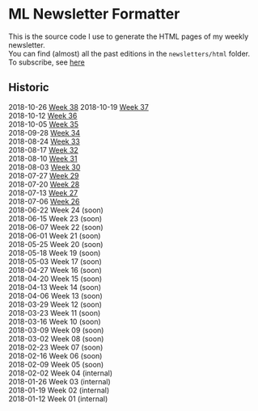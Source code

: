 # ML Newsletter Formatter

This is the source code I use to generate the HTML pages of my weekly newsletter.  
You can find (almost) all the past editions in the `newsletters/html` folder.  
To subscribe, see [here](https://twitter.us19.list-manage.com/subscribe?u=cd061bd2d50f684b5f1991b12&id=b6816931f0)  

## Historic

2018-10-26 [Week 38](https://us19.campaign-archive.com/?u=cd061bd2d50f684b5f1991b12&id=f85cac32ed)
2018-10-19 [Week 37](https://us19.campaign-archive.com/?u=cd061bd2d50f684b5f1991b12&id=d5169be3d9)  
2018-10-12 [Week 36](https://us19.campaign-archive.com/?u=cd061bd2d50f684b5f1991b12&id=97e93634e8)  
2018-10-05 [Week 35](https://us19.campaign-archive.com/?u=cd061bd2d50f684b5f1991b12&id=fe68dba1f8)  
2018-09-28 [Week 34](https://us19.campaign-archive.com/?u=cd061bd2d50f684b5f1991b12&id=19ac790fd8)  
2018-08-24 [Week 33](https://us18.campaign-archive.com/?u=da28f86966bc81dc040b5e2a6&id=154d961a44)  
2018-08-17 [Week 32](https://us18.campaign-archive.com/?u=da28f86966bc81dc040b5e2a6&id=c2a613bcd1)  
2018-08-10 [Week 31](https://us18.campaign-archive.com/?u=da28f86966bc81dc040b5e2a6&id=6977df2ccc)  
2018-08-03 [Week 30](https://us18.campaign-archive.com/?u=da28f86966bc81dc040b5e2a6&id=072f8285e7)  
2018-07-27 [Week 29](https://us18.campaign-archive.com/?u=da28f86966bc81dc040b5e2a6&id=3948b908e0)  
2018-07-20 [Week 28](https://us18.campaign-archive.com/?u=da28f86966bc81dc040b5e2a6&id=67fa800dda)  
2018-07-13 [Week 27](https://us18.campaign-archive.com/?u=da28f86966bc81dc040b5e2a6&id=db0304ea47)  
2018-07-06 [Week 26](https://us18.campaign-archive.com/?u=da28f86966bc81dc040b5e2a6&id=04a376a658)  
2018-06-22 Week 24 (soon)  
2018-06-15 Week 23 (soon)  
2018-06-07 Week 22 (soon)  
2018-06-01 Week 21 (soon)  
2018-05-25 Week 20 (soon)  
2018-05-18 Week 19 (soon)  
2018-05-03 Week 17 (soon)  
2018-04-27 Week 16 (soon)  
2018-04-20 Week 15 (soon)  
2018-04-13 Week 14 (soon)  
2018-04-06 Week 13 (soon)  
2018-03-29 Week 12 (soon)  
2018-03-23 Week 11 (soon)  
2018-03-16 Week 10 (soon)  
2018-03-09 Week 09 (soon)  
2018-03-02 Week 08 (soon)  
2018-02-23 Week 07 (soon)  
2018-02-16 Week 06 (soon)  
2018-02-09 Week 05 (soon)  
2018-02-02 Week 04 (internal)  
2018-01-26 Week 03 (internal)  
2018-01-19 Week 02 (internal)  
2018-01-12 Week 01 (internal)  
